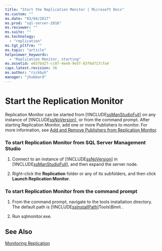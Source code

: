 ```yaml
---
title: "Start the Replication Monitor | Microsoft Docs"
ms.custom: ""
ms.date: "03/04/2017"
ms.prod: "sql-server-2016"
ms.reviewer: ""
ms.suite: ""
ms.technology: 
  - "replication"
ms.tgt_pltfrm: ""
ms.topic: "article"
helpviewer_keywords: 
  - "Replication Monitor, starting"
ms.assetid: e037bd27-cc87-4ee9-9e5f-83f6d717cfa4
caps.latest.revision: 36
ms.author: "rickbyh"
manager: "jhubbard"
---
```

# Start the Replication Monitor
  Replication Monitor can be started from [!INCLUDE[ssManStudioFull](../../../a9notintoc/includes/ssmanstudiofull-md.md)] on any instance of [!INCLUDE[ssNoVersion](../../../a9notintoc/includes/ssnoversion-md.md)], or from the command prompt. After starting Replication Monitor, add one or more Publishers to monitor. For more information, see [Add and Remove Publishers from Replication Monitor](../../../relational-databases/replication/monitor/add-and-remove-publishers-from-replication-monitor.md).  
  
### To start Replication Monitor from SQL Server Management Studio  
  
1.  Connect to an instance of [!INCLUDE[ssNoVersion](../../../a9notintoc/includes/ssnoversion-md.md)] in [!INCLUDE[ssManStudioFull](../../../a9notintoc/includes/ssmanstudiofull-md.md)], and then expand the server node.  
  
2.  Right-click the **Replication** folder or any of its subfolders, and then click **Launch Replication Monitor**.  
  
### To start Replication Monitor from the command prompt  
  
1.  From the command prompt, navigate to the tools installation directory. The default path is [!INCLUDE[ssInstallPath](../../../a9retired/includes/ssinstallpath-md.md)]Tools\Binn\ .  
  
2.  Run sqlmonitor.exe.  
  
## See Also  
 [Monitoring Replication](../../../relational-databases/replication/monitor/monitoring-replication-overview.md)  
  
  